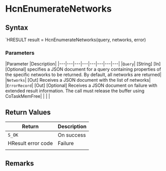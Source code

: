 # HcnEnumerateNetworks

## Syntax
`HRESULT result = HcnEnumerateNetworks(query, networks, error)
### Parameters
|Parameter     |Description|
|---|---|---|---|---|---|---|---| 
|`Query`| [String] [In] [Optional] specifies a JSON document for a query containing properties of the specific networks to be returned. By default, all networks are returned|
|`Networks`| [Out] Receives a JSON document with the list of networks|
|`ErrorRecord`| [Out] [Optional] Receives a JSON document on failure with extended result information. The call must release the buffer using CoTaskMemFree|
|    |    | 



## Return Values
|Return | Description|
|---|---|
|`S_OK`|On success|
|HResult error code|Failure|
|     |     |

## Remarks